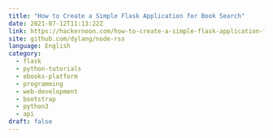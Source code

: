 ```yaml
---
title: "How to Create a Simple Flask Application for Book Search"
date: 2021-07-12T11:13:22Z
link: https://hackernoon.com/how-to-create-a-simple-flask-application-for-book-search-7d5z35xo?source=rss&utm_medium=RSS&utm_source=news.12bit.vn
site: github.com/dylang/node-rss
language: English
category:
  - flask
  - python-tutorials
  - ebooks-platform
  - programming
  - web-development
  - bootstrap
  - python3
  - api
draft: false
---
```

